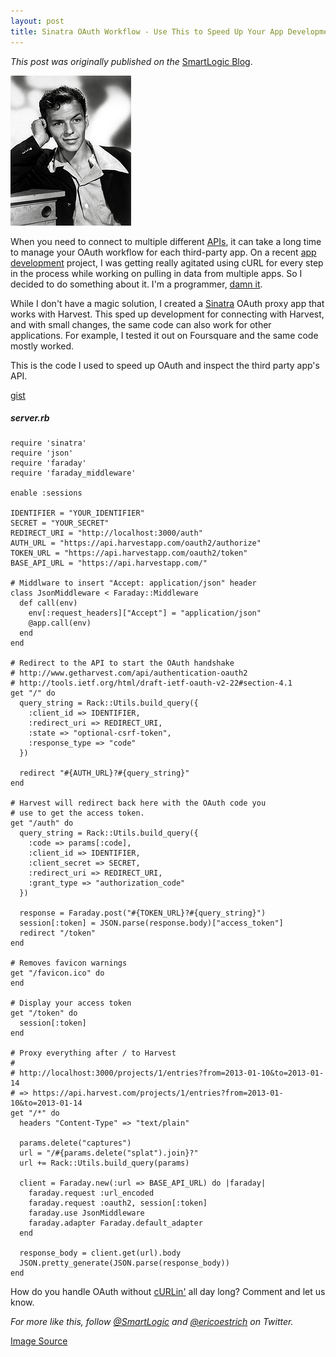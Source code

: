 ```yaml
---
layout: post
title: Sinatra OAuth Workflow - Use This to Speed Up Your App Development
---
```


_This post was originally published on the_
[SmartLogic Blog](http://blog.smartlogicsolutions.com/2013/01/23/sinatra-oauth-workflow-use-this-to-speed-up-your-app-development/).

<img class="float-img" alt="With this Sinatra workflow, your app development will be as smooth as Frank" src="/images/sinatra.jpg" width="193" height="240" />

When you need to connect to multiple different [APIs](http://blog.smartlogicsolutions.com/2012/12/12/api-versioning-3-ways-to-architect-your-api-to-handle-versioned-requests/), it can take a long time to manage your OAuth workflow for each third-party app. On a recent [app development](http://smartlogicsolutions.com) project, I was getting really agitated using cURL for every step in the process while working on pulling in data from multiple apps. So I decided to do something about it. I'm a programmer, [damn it](https://twitter.com/cahooon).

While I don't have a magic solution, I created a [Sinatra](http://www.sinatrarb.com/) OAuth proxy app that works with Harvest. This sped up development for connecting with Harvest, and with small changes, the same code can also work for other applications. For example, I tested it out on Foursquare and the same code mostly worked.

This is the code I used to speed up OAuth and inspect the third party app's API.

[gist](https://gist.github.com/30350e793bc7900aa952)

##### server.rb
    require 'sinatra'
    require 'json'
    require 'faraday'
    require 'faraday_middleware'

    enable :sessions

    IDENTIFIER = "YOUR_IDENTIFIER"
    SECRET = "YOUR_SECRET"
    REDIRECT_URI = "http://localhost:3000/auth"
    AUTH_URL = "https://api.harvestapp.com/oauth2/authorize"
    TOKEN_URL = "https://api.harvestapp.com/oauth2/token"
    BASE_API_URL = "https://api.harvestapp.com/"

    # Middlware to insert "Accept: application/json" header
    class JsonMiddleware < Faraday::Middleware
      def call(env)
        env[:request_headers]["Accept"] = "application/json"
        @app.call(env)
      end
    end

    # Redirect to the API to start the OAuth handshake
    # http://www.getharvest.com/api/authentication-oauth2
    # http://tools.ietf.org/html/draft-ietf-oauth-v2-22#section-4.1
    get "/" do
      query_string = Rack::Utils.build_query({
        :client_id => IDENTIFIER,
        :redirect_uri => REDIRECT_URI,
        :state => "optional-csrf-token",
        :response_type => "code"
      })

      redirect "#{AUTH_URL}?#{query_string}"
    end

    # Harvest will redirect back here with the OAuth code you
    # use to get the access token.
    get "/auth" do
      query_string = Rack::Utils.build_query({
        :code => params[:code],
        :client_id => IDENTIFIER,
        :client_secret => SECRET,
        :redirect_uri => REDIRECT_URI,
        :grant_type => "authorization_code"
      })

      response = Faraday.post("#{TOKEN_URL}?#{query_string}")
      session[:token] = JSON.parse(response.body)["access_token"]
      redirect "/token"
    end

    # Removes favicon warnings
    get "/favicon.ico" do
    end

    # Display your access token
    get "/token" do
      session[:token]
    end

    # Proxy everything after / to Harvest
    #
    # http://localhost:3000/projects/1/entries?from=2013-01-10&to=2013-01-14
    # => https://api.harvest.com/projects/1/entries?from=2013-01-10&to=2013-01-14
    get "/*" do
      headers "Content-Type" => "text/plain"

      params.delete("captures")
      url = "/#{params.delete("splat").join}?"
      url += Rack::Utils.build_query(params)

      client = Faraday.new(:url => BASE_API_URL) do |faraday|
        faraday.request :url_encoded
        faraday.request :oauth2, session[:token]
        faraday.use JsonMiddleware
        faraday.adapter Faraday.default_adapter
      end

      response_body = client.get(url).body
      JSON.pretty_generate(JSON.parse(response_body))
    end

How do you handle OAuth without [cURLin'](http://blog.smartlogicsolutions.com/2012/07/12/curlin-for-docs/) all day long? Comment and let us know.

_For more like this, follow [@SmartLogic](http://twitter.com/smartlogic) and [@ericoestrich](http://twitter.com/ericoestrich) on Twitter._

[Image Source](http://www.flickr.com/photos/tom-margie/1546347753/sizes/s/in/photostream/)
